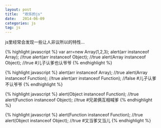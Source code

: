 ```yaml
---
layout: post
title:  "欢乐的js"
date:   2014-06-09 
categories: js
tag: js
---
```


js里经常会发现一些让人非议所以的特性...


{% highlight javascript %}
var arr=new Array(1,2,3);
alert(arr instanceof Array);      //true
alert(arr instanceof Object);    //true
alert(Array instanceof Object); //true
#儿子认爹也认爷爷
{% endhighlight %}

{% highlight javascript %}
alert(arr instanceof Array);       //true
alert(Array instanceof Function);  //true
alert(arr instanceof Function);   //false
#儿子认爹不认爷爷
{% endhighlight %}

{% highlight javascript %}
alert(Object instanceof Function);   //true
alert(Function instanceof Object);   //true
#兄弟俩互相喊爹
{% endhighlight %}

{% highlight javascript %}
alert(Function instanceof Function);  //true
alert(Object instanceof Object);   //true
#又当爹又当儿
{% endhighlight %}